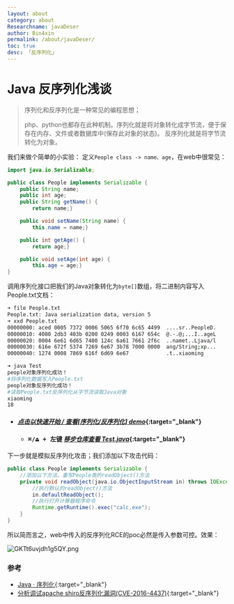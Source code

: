 ```yaml
---
layout: about
category: about
Researchname: javaDeser
author: Bin4xin
permalink: /about/javaDeser/
toc: true
desc: 「反序列化」
---
```


# Java 反序列化浅谈

> <i class="fa fa-quote-left"></i> 序列化和反序列化是一种常见的编程思想；
>
> php、python也都存在此种机制。序列化就是将对象转化成字节流，便于保存在内存、文件或者数据库中(保存此对象的状态)。
> 反序列化就是将字节流转化为对象。 <i class="fa fa-quote-right"></i>

我们来做个简单的小实验：
定义`People class -> name、age`，在web中很常见：
```java
import java.io.Serializable;

public class People implements Serializable {
    public String name;
    public int age;
    public String getName() {
        return name;}

    public void setName(String name) {
        this.name = name;}

    public int getAge() {
        return age;}

    public void setAge(int age) {
        this.age = age;}
}
```
调用序列化接口把我们的Java对象转化为`byte[]`数组，将二进制内容写入People.txt文档：

```bash
➜ file People.txt 
People.txt: Java serialization data, version 5
➜ xxd People.txt
00000000: aced 0005 7372 0006 5065 6f70 6c65 4499  ....sr..PeopleD.
00000010: 4080 2db3 403b 0200 0249 0003 6167 654c  @.-.@;...I..ageL
00000020: 0004 6e61 6d65 7400 124c 6a61 7661 2f6c  ..namet..Ljava/l
00000030: 616e 672f 5374 7269 6e67 3b78 7000 0000  ang/String;xp...
00000040: 1274 0008 7869 616f 6d69 6e67            .t..xiaoming

➜ java Test
people对象序列化成功！
#将序列化数据写入People.txt
people对象反序列化成功！
#读取People.txt反序列化从字节流读取Java对象
xiaoming
18
```

- #### [*点击以快速开始 / 查看[序列化/反序列化] demo*](https://github.com/Bin4xin/bigger-than-bigger/tree/master/Java%20Deser%20code){:target="_blank"}
    - #### <kbd> ⌘/⏏︎ + 左键</kbd> [*移步仓库查看 Test.java*](https://github.com/Bin4xin/bigger-than-bigger/blob/master/Java%20Deser%20code/Test.java){:target="_blank"}

下一步就是模拟反序列化攻击；我们添加以下攻击代码：
```java
public class People implements Serializable {
    //添加以下方法，重写People类的readObject()方法
    private void readObject(java.io.ObjectInputStream in) throws IOException, ClassNotFoundException{
        //执行默认的readObject()方法
        in.defaultReadObject();
        //执行打开计算器程序命令
        Runtime.getRuntime().exec("calc.exe");
    }
}
```
所以简而言之，web中传入的反序列化RCE的poc必然是传入参数可控。效果：

![GKTt6uvjdh1g5QY.png]({{site.PicturesLinks_Domain}}/images/2022/02/20/GKTt6uvjdh1g5QY.png)

### 参考

- [Java · 序列化](https://www.liaoxuefeng.com/wiki/1252599548343744/1298366845681698#0){:target="_blank"}
- [分析调试apache shiro反序列化漏洞(CVE-2016-4437)](https://saucer-man.com/information_security/396.html){:target="_blank"}
